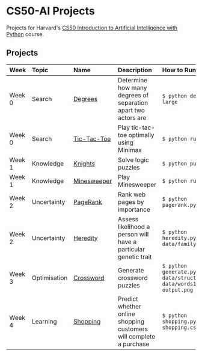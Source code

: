 # CS50-AI Projects

Projects for Harvard's [CS50 Introduction to Artificial Intelligence with Python](https://cs50.harvard.edu/ai/2020/) course.


## Projects

| Week    | Topic        | Name                       | Description                                                        | How to Run                    
| :------ | :----------- | :------------------------- | :----------------------------------------------------------------- | :-------------------------------------------------------------------- |
| Week 0  | Search       | [Degrees](degrees)         | Determine how many degrees of separation apart two actors are      | `$ python degrees.py large`                                           |
| Week 0  | Search       | [Tic-Tac-Toe](tictactoe)   | Play tic-tac-toe optimally using Minimax                           | `$ python runner.py`                                                  |
| Week 1  | Knowledge    | [Knights](knights)         | Solve logic puzzles                                                | `$ python puzzle.py`                                                  |
| Week 1  | Knowledge    | [Minesweeper](minesweeper) | Play Minesweeper                                                   | `$ python runner.py`                                                  |
| Week 2  | Uncertainty  | [PageRank](pagerank)       | Rank web pages by importance                                       | `$ python pagerank.py corpus0`                                        |
| Week 2  | Uncertainty  | [Heredity](heredity)       | Assess likelihood a person will have a particular genetic trait    | `$ python heredity.py data/family0.csv`                               |
| Week 3  | Optimisation | [Crossword](crossword)     | Generate crossword puzzles                                         | `$ python generate.py data/structure1.txt data/words1.txt output.png` |
| Week 4  | Learning     | [Shopping](shopping)       | Predict whether online shopping customers will complete a purchase | `$ python shopping.py shopping.csv`                                   |